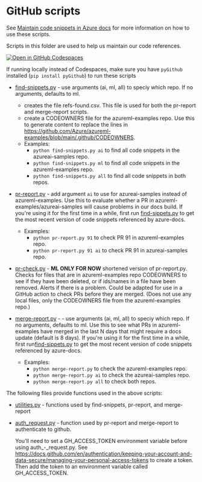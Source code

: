 # GitHub scripts

See [Maintain code snippets in Azure docs](../code-snippets.md) for more information on how to use these scripts.

Scripts in this folder are used to help us maintain our code references.  

[![Open in GitHub Codespaces](https://github.com/codespaces/badge.svg)](https://codespaces.new/sdgilley/learn-tools?quickstart=1) 

If running locally instead of Codespaces, make sure you have `pyGithub` installed (`pip install pyGithub`) to run these scripts
  
* [find-snippets.py](find-snippets.py) - use arguments (ai, ml, all) to speciy which repo. If no arguments, defaults to ml.
    * creates the file refs-found.csv.  This file is used for both the pr-report and merge-report scripts.
    * create a CODEOWNERS file for the azureml-examples repo.  Use this to generate content to replace the lines in https://github.com/Azure/azureml-examples/blob/main/.github/CODEOWNERS.
    * Examples:
        * `python find-snippets.py ai` to find all code snippets in the azureai-samples repo.
        * `python find-snippets.py ml` to find all code snippets in the azureml-examples repo.
        * `python find-snippets.py all` to find all code snippets in both repos.
* [pr-report.py](pr-report.py) - add argument `ai` to use for azureai-samples instead of azureml-examples. Use this to evaluate whether a PR in azureml-examples/azureai-samples will cause problems in our docs build.  If you're using it for the first time in a while, first run [find-sippets.py](find-snippets.py) to get the most recent version of code snippets referenced by azure-docs.
    * Examples:
        * `python pr-report.py 91` to check PR 91 in  azureml-examples repo.
        * `python pr-report.py 91 ai` to check PR 91 in azureai-samples repo.

* [pr-check.py](pr-check.py) - **ML ONLY FOR NOW** shortened version of pr-report.py.  Checks for files that are in azureml-examples repo CODEOWNERS to see if they have been deleted, or if ids/names in a file have been removed. Alerts if there is a problem.  Could be adapted for use in a GitHub action to check PRs before they are merged.  (Does not use any local files, only the CODEOWNERS file from the azureml-examples repo.)

* [merge-report.py](merge-report.py) - - use arguments (ai, ml, all) to speciy which repo. If no arguments, defaults to ml.  Use this to see what PRs in azureml-examples have merged in the last N days that might require a docs update (default is 8 days). If you're using it for the first time in a while, first run[find-sippets.py](find-snippets.py) to get the most recent version of code snippets referenced by azure-docs.
    * Examples:
        * `python merge-report.py` to check the azureml-examples repo.
        * `python merge-report.py ai` to check the azureai-samples repo.
        * `python merge-report.py all` to check both repos.

The following files provide functions used in the above scripts:

* [utilities.py](utilities.py) - functions used by find-snippets, pr-report, and merge-report
* [auth_request.py](auth.py) - function used by pr-report and merge-report to authenticate to github.
    
    You'll need to set a GH_ACCESS_TOKEN environment variable before using auth_-_request.py. See https://docs.github.com/en/authentication/keeping-your-account-and-data-secure/managing-your-personal-access-tokens to create a token.  Then add the token to an environment variable called GH_ACCESS_TOKEN.

